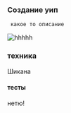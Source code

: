 ### Создание уип ###

```
 какое то описание
```

![hhhhh](./images/fias-sprite.png "Подсказка!!!")


### техника ###

Шикана

#### тесты ####

нетю!

